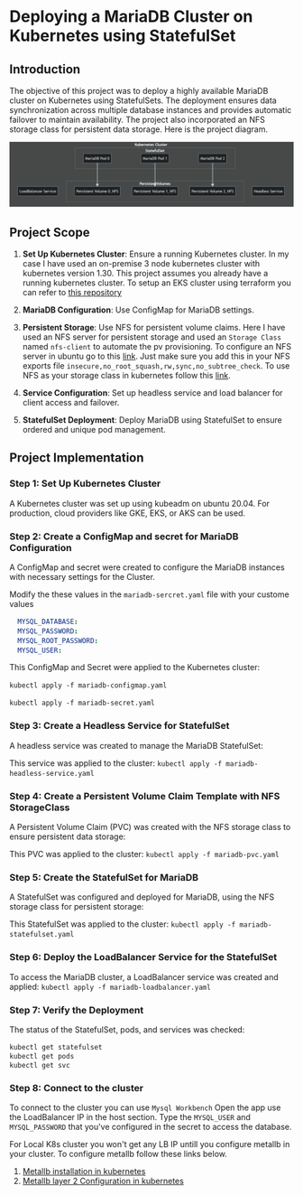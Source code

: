 # Deploying a MariaDB Cluster on Kubernetes using StatefulSet

## Introduction
The objective of this project was to deploy a highly available MariaDB cluster on Kubernetes using StatefulSets. The deployment ensures data synchronization across multiple database instances and provides automatic failover to maintain availability. The project also incorporated an NFS storage class for persistent data storage. Here is the project diagram. 

<img title="Project Diagram" alt="Project Diagram" src="/image.png">

## Project Scope
1. **Set Up Kubernetes Cluster**: Ensure a running Kubernetes cluster. In my case I have used an on-premise 3 node kubernetes cluster with kubernetes version 1.30. This project assumes you already have a running kubernetes cluster. To setup an EKS cluster using terraform you can refer to [this repository](https://github.com/shakhawat-devops/eks-terraform-with-addons)
2. **MariaDB Configuration**: Use ConfigMap for MariaDB settings.
3. **Persistent Storage**: Use NFS for persistent volume claims. Here I have used an NFS server for persistent storage and used an ``Storage Class`` named ```nfs-client``` to automate the pv provisioning. To configure an NFS server in ubuntu go to this [link](https://www.tecmint.com/install-nfs-server-on-ubuntu/). Just make sure you add this in your NFS exports file ```insecure,no_root_squash,rw,sync,no_subtree_check```.
To use NFS as your storage class in kubernetes follow this [link](https://github.com/kubernetes-sigs/nfs-subdir-external-provisioner).

4. **Service Configuration**: Set up headless service and load balancer for client access and failover.
5. **StatefulSet Deployment**: Deploy MariaDB using StatefulSet to ensure ordered and unique pod management.

## Project Implementation

### Step 1: Set Up Kubernetes Cluster
A Kubernetes cluster was set up using kubeadm on ubuntu 20.04. For production, cloud providers like GKE, EKS, or AKS can be used.

### Step 2: Create a ConfigMap and secret for MariaDB Configuration
A ConfigMap and secret were created to configure the MariaDB instances with necessary settings for the Cluster.

Modify the these values in the ``mariadb-sercret.yaml`` file with your custome values

```yaml
  MYSQL_DATABASE:
  MYSQL_PASSWORD:
  MYSQL_ROOT_PASSWORD:
  MYSQL_USER:
```
This ConfigMap and Secret were applied to the Kubernetes cluster:

```kubectl apply -f mariadb-configmap.yaml```

```kubectl apply -f mariadb-secret.yaml```

### Step 3: Create a Headless Service for StatefulSet
A headless service was created to manage the MariaDB StatefulSet:

This service was applied to the cluster:
```kubectl apply -f mariadb-headless-service.yaml```

### Step 4: Create a Persistent Volume Claim Template with NFS StorageClass
A Persistent Volume Claim (PVC) was created with the NFS storage class to ensure persistent data storage:

This PVC was applied to the cluster:
```kubectl apply -f mariadb-pvc.yaml```

### Step 5: Create the StatefulSet for MariaDB
A StatefulSet was configured and deployed for MariaDB, using the NFS storage class for persistent storage:

This StatefulSet was applied to the cluster:
```kubectl apply -f mariadb-statefulset.yaml```

### Step 6: Deploy the LoadBalancer Service for the StatefulSet

To access the MariaDB cluster, a LoadBalancer service was created and applied: ```kubectl apply -f mariadb-loadbalancer.yaml```

### Step 7: Verify the Deployment
The status of the StatefulSet, pods, and services was checked: 
```
kubectl get statefulset
kubectl get pods
kubectl get svc
```
### Step 8: Connect to the cluster

To connect to the cluster you can use ``Mysql Workbench``
Open the app use the LoadBalancer IP in the host section. Type the ``MYSQL_USER`` and ``MYSQL_PASSWORD`` that you've configured in the secret to access the database. 

For Local K8s cluster you won't get any LB IP untill you configure metallb in your cluster. To configure metallb follow these links below.

1. [Metallb installation in kubernetes](https://metallb.universe.tf/installation/)
2. [Metallb layer 2 Configuration in kubernetes](https://metallb.universe.tf/configuration/#layer-2-configuration)


